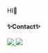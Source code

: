 HI👋

<h4>✨Contact✨</h4>
<div>
  <a href="https://www.linkedin.com/in/sehyun-park-a5377029b/">
    <img src="https://img.shields.io/badge/LinkedIn-0A66C2?style=for-the-badge&logo=LinkedIn"/>
  </a>
    <a href="mailto:hmhlover89@gmail.com">
    <img src="https://img.shields.io/badge/gmail-EA4335?style=for-the-badge&logo=gmail"/>
  </a>
</div>
